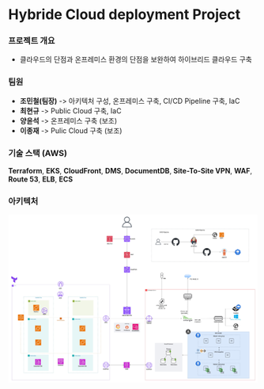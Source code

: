 # Hybride Cloud deployment Project
### 프로젝트 개요 
- 클라우드의 단점과 온프레미스 환경의 단점을 보완하여 하이브리드 클라우드 구축

### 팀원
- **조민철(팀장)** -> 아키텍처 구성, 온프레미스 구축, CI/CD Pipeline 구축, IaC
- **최현규** -> Public Cloud 구축, IaC
- **양윤석** -> 온프레미스 구축 (보조)
- **이종재** -> Pulic Cloud 구축 (보조)


### 기술 스택 (AWS)
**Terraform**, **EKS**, **CloudFront**, **DMS**, **DocumentDB**, **Site-To-Site VPN**, **WAF**, **Route 53**, **ELB**, **ECS**

### 아키텍처
![_파이널프로젝트.jpg](https://github.com/mincheol07/cloudcicd/blob/main/Arch.jpg)



